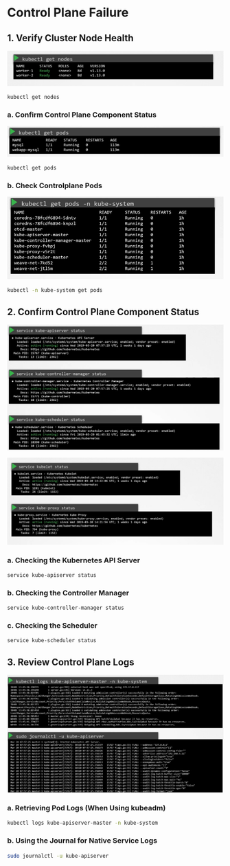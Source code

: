 # Control Plane Failure

## 1. Verify Cluster Node Health
![](../../images/kubernetes_troubleshooting8.png)
```bash
kubectl get nodes
```

### a. Confirm Control Plane Component Status

![](../../images/kubernetes_troubleshooting9.png)

```bash
kubectl get pods
```

### b. Check Controlplane Pods
![](../../images/kubernetes_troubleshooting10.png)

```bash
kubectl -n kube-system get pods
```

## 2. Confirm Control Plane Component Status
![](../../images/kubernetes_troubleshooting11.png)

![](../../images/kubernetes_troubleshooting12.png)

### a. Checking the Kubernetes API Server

```bash
service kube-apiserver status
```
### b. Checking the Controller Manager

```bash
service kube-controller-manager status
```
### c. Checking the Scheduler

```bash
service kube-scheduler status
```

## 3. Review Control Plane Logs
![](../../images/kubernetes_troubleshooting13.png)

### a. Retrieving Pod Logs (When Using kubeadm)
```bash
kubectl logs kube-apiserver-master -n kube-system
```

### b. Using the Journal for Native Service Logs

```bash
sudo journalctl -u kube-apiserver
```

